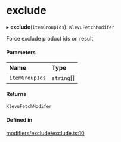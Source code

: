 # exclude
      
▸ **exclude**(`itemGroupIds`): `KlevuFetchModifer`

Force exclude product ids on result

#### Parameters

| Name | Type |
| :------ | :------ |
| `itemGroupIds` | `string`[] |

#### Returns

`KlevuFetchModifer`

#### Defined in

[modifiers/exclude/exclude.ts:10](https://github.com/klevultd/frontend-sdk/blob/4665e27/packages/klevu-core/src/modifiers/exclude/exclude.ts#L10)

